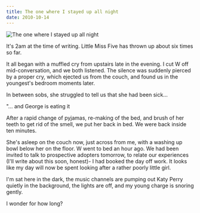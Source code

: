 ```yaml
---
title: The one where I stayed up all night
date: 2010-10-14
---
```


![The one where I stayed up all night](https://source.unsplash.com/npxXWgQ33ZQ/1600x900)

It's 2am at the time of writing. Little Miss Five has thrown up about six times so far.

It all began with a muffled cry from upstairs late in the evening. I cut W off mid-conversation, and we both listened. The silence was suddenly pierced by a proper cry, which ejected us from the couch, and found us in the youngest's bedroom moments later.

In between sobs, she struggled to tell us that she had been sick...

"... and George is eating it 

After a rapid change of pyjamas, re-making of the bed, and brush of her teeth to get rid of the smell, we put her back in bed. We were back inside ten minutes.

She's asleep on the couch now, just across from me, with a washing up bowl below her on the floor. W went to bed an hour ago. We had been invited to talk to prospective adopters tomorrow, to relate our experiences (I'll write about this soon, honest)- I had booked the day off work. It looks like my day will now be spent looking after a rather poorly little girl.

I'm sat here in the dark, the music channels are pumping out Katy Perry quietly in the background, the lights are off, and my young charge is snoring gently.

I wonder for how long?